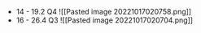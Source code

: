 - 14 - 19.2 Q4
![[Pasted image 20221017020758.png]]
- 16 - 26.4 Q3
![[Pasted image 20221017020704.png]]
